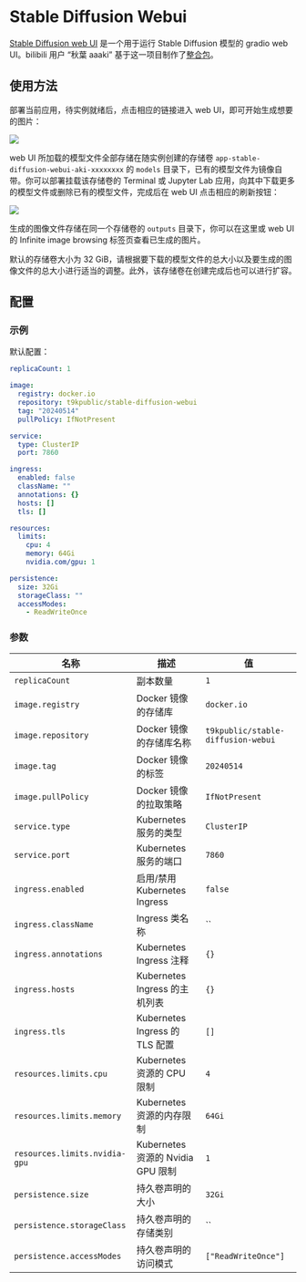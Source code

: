 # Stable Diffusion Webui

[Stable Diffusion web UI](https://github.com/AUTOMATIC1111/stable-diffusion-webui) 是一个用于运行 Stable Diffusion 模型的 gradio web UI。bilibili 用户 “秋葉 aaaki” 基于这一项目制作了[整合包](https://www.bilibili.com/video/BV1iM4y1y7oA/)。

## 使用方法

部署当前应用，待实例就绪后，点击相应的链接进入 web UI，即可开始生成想要的图片：

![](https://s2.loli.net/2024/06/18/DEvIuZPtmCdkcz7.png)

web UI 所加载的模型文件全部存储在随实例创建的存储卷 `app-stable-diffusion-webui-aki-xxxxxxxx` 的 `models` 目录下，已有的模型文件为镜像自带。你可以部署挂载该存储卷的 Terminal 或 Jupyter Lab 应用，向其中下载更多的模型文件或删除已有的模型文件，完成后在 web UI 点击相应的刷新按钮：

![](https://s2.loli.net/2024/06/18/WRPoig1Uk59uF7B.png)

生成的图像文件存储在同一个存储卷的 `outputs` 目录下，你可以在这里或 web UI 的 Infinite image browsing 标签页查看已生成的图片。

默认的存储卷大小为 32 GiB，请根据要下载的模型文件的总大小以及要生成的图像文件的总大小进行适当的调整。此外，该存储卷在创建完成后也可以进行扩容。

## 配置

### 示例

默认配置：

```yaml
replicaCount: 1

image:
  registry: docker.io
  repository: t9kpublic/stable-diffusion-webui
  tag: "20240514"
  pullPolicy: IfNotPresent

service:
  type: ClusterIP
  port: 7860

ingress:
  enabled: false
  className: ""
  annotations: {}
  hosts: []
  tls: []

resources:
  limits:
    cpu: 4
    memory: 64Gi
    nvidia.com/gpu: 1

persistence:
  size: 32Gi
  storageClass: ""
  accessModes:
    - ReadWriteOnce
```

### 参数

| 名称                          | 描述                              | 值                                 |
| ----------------------------- | --------------------------------- | ---------------------------------- |
| `replicaCount`                | 副本数量                          | `1`                                |
| `image.registry`              | Docker 镜像的存储库               | `docker.io`                        |
| `image.repository`            | Docker 镜像的存储库名称           | `t9kpublic/stable-diffusion-webui` |
| `image.tag`                   | Docker 镜像的标签                 | `20240514`                         |
| `image.pullPolicy`            | Docker 镜像的拉取策略             | `IfNotPresent`                     |
| `service.type`                | Kubernetes 服务的类型             | `ClusterIP`                        |
| `service.port`                | Kubernetes 服务的端口             | `7860`                             |
| `ingress.enabled`             | 启用/禁用 Kubernetes Ingress      | `false`                            |
| `ingress.className`           | Ingress 类名称                    | ``                                 |
| `ingress.annotations`         | Kubernetes Ingress 注释           | `{}`                               |
| `ingress.hosts`               | Kubernetes Ingress 的主机列表     | `{}`                               |
| `ingress.tls`                 | Kubernetes Ingress 的 TLS 配置    | `[]`                               |
| `resources.limits.cpu`        | Kubernetes 资源的 CPU 限制        | `4`                                |
| `resources.limits.memory`     | Kubernetes 资源的内存限制         | `64Gi`                             |
| `resources.limits.nvidia-gpu` | Kubernetes 资源的 Nvidia GPU 限制 | `1`                                |
| `persistence.size`            | 持久卷声明的大小                  | `32Gi`                             |
| `persistence.storageClass`    | 持久卷声明的存储类别              | ``                                 |
| `persistence.accessModes`     | 持久卷声明的访问模式              | `["ReadWriteOnce"]`                |
